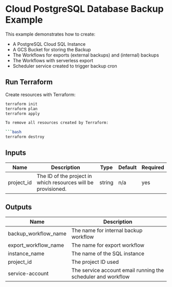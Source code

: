 # Cloud PostgreSQL Database Backup Example

This example demonstrates how to create:

- A PostgreSQL Cloud SQL Instance
- A GCS Bucket for storing the Backup
- The Workflows for exports (external backups) and (internal) backups
- The Workflows with serverless export
- Scheduler service created to trigger backup cron

## Run Terraform

Create resources with Terraform:

```bash
terraform init
terraform plan
terraform apply

To remove all resources created by Terraform:

```bash
terraform destroy
```

## Inputs

| Name        | Description                                                   | Type   | Default | Required |
| ----------- | ------------------------------------------------------------- | ------ | ------- | -------- |
| project_id  | The ID of the project in which resources will be provisioned. | string | n/a     | yes      |

## Outputs

| Name                   | Description                                |
| ---------------------- | ------------------------------------------ |
| backup_workflow_name   | The name for internal backup workflow      |
| export_workflow_name   | The name for export workflow               |
| instance_name          | The name of the SQL instance               |
| project_id             | The project ID used                        |
| service-account        | The service account email running the scheduler and workflow |